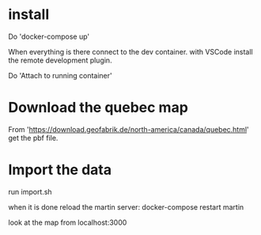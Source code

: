 # install
Do 'docker-compose up'

When everything is there connect to the dev container. 
with VSCode install the remote development plugin.

Do 'Attach to running container'

# Download the quebec map
From 'https://download.geofabrik.de/north-america/canada/quebec.html' get the pbf file.

# Import the data
run import.sh

when it is done reload the martin server: 
docker-compose restart martin

look at the map from localhost:3000
